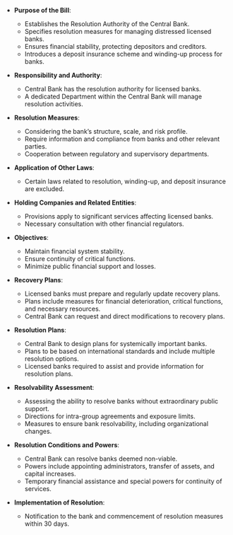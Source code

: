 - **Purpose of the Bill**: 
  - Establishes the Resolution Authority of the Central Bank.
  - Specifies resolution measures for managing distressed licensed banks.
  - Ensures financial stability, protecting depositors and creditors.
  - Introduces a deposit insurance scheme and winding-up process for banks.

- **Responsibility and Authority**:
  - Central Bank has the resolution authority for licensed banks.
  - A dedicated Department within the Central Bank will manage resolution activities.

- **Resolution Measures**:
  - Considering the bank’s structure, scale, and risk profile.
  - Require information and compliance from banks and other relevant parties.
  - Cooperation between regulatory and supervisory departments.

- **Application of Other Laws**:
  - Certain laws related to resolution, winding-up, and deposit insurance are excluded.

- **Holding Companies and Related Entities**:
  - Provisions apply to significant services affecting licensed banks.
  - Necessary consultation with other financial regulators.

- **Objectives**:
  - Maintain financial system stability.
  - Ensure continuity of critical functions.
  - Minimize public financial support and losses.

- **Recovery Plans**:
  - Licensed banks must prepare and regularly update recovery plans.
  - Plans include measures for financial deterioration, critical functions, and necessary resources.
  - Central Bank can request and direct modifications to recovery plans.

- **Resolution Plans**:
  - Central Bank to design plans for systemically important banks.
  - Plans to be based on international standards and include multiple resolution options.
  - Licensed banks required to assist and provide information for resolution plans.

- **Resolvability Assessment**:
  - Assessing the ability to resolve banks without extraordinary public support.
  - Directions for intra-group agreements and exposure limits.
  - Measures to ensure bank resolvability, including organizational changes.

- **Resolution Conditions and Powers**:
  - Central Bank can resolve banks deemed non-viable.
  - Powers include appointing administrators, transfer of assets, and capital increases.
  - Temporary financial assistance and special powers for continuity of services.

- **Implementation of Resolution**:
  - Notification to the bank and commencement of resolution measures within 30 days.
